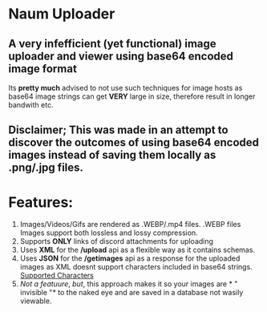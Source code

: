 # Naum Uploader

## A very infefficient (yet functional) image uploader and viewer using base64 encoded image format

Its **pretty much** advised to not use such techniques for image hosts as base64 image strings can get **VERY** large in size, therefore result in longer bandwith etc.


## Disclaimer; This was made in an attempt to discover the outcomes of using base64 encoded images instead of saving them locally as .png/.jpg files.

# Features:

1. Images/Videos/Gifs are rendered as .WEBP/.mp4 files. .WEBP files Images support both lossless and lossy compression. 
2. Supports **ONLY** links of discord attachments for uploading
3. Uses **XML** for the **/upload** api as a flexible way as it contains schemas.
4. Uses **JSON** for the **/getimages** api as a response for the uploaded images as XML doesnt support characters included in base64 strings. [Supported Characters](https://en.wikipedia.org/wiki/List_of_XML_and_HTML_character_entity_references)
5. *Not a featuure*, *but*, this approach makes it so your images are * " invisible "* to the naked eye and are saved in a database not wasily viewable.
